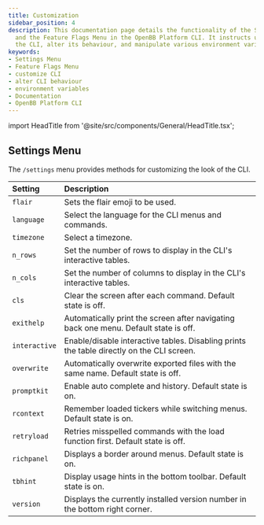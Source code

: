 ```yaml
---
title: Customization
sidebar_position: 4
description: This documentation page details the functionality of the Settings Menu
  and the Feature Flags Menu in the OpenBB Platform CLI. It instructs users how to customize
  the CLI, alter its behaviour, and manipulate various environment variables.
keywords:
- Settings Menu
- Feature Flags Menu
- customize CLI
- alter CLI behaviour
- environment variables
- Documentation
- OpenBB Platform CLI
---
```


import HeadTitle from '@site/src/components/General/HeadTitle.tsx';

<HeadTitle title="Customization - Overview - Usage | OpenBB Platform CLI Docs" />

## Settings Menu

The `/settings` menu provides methods for customizing the look of the CLI.

| Setting        |                                                      Description |
| :-----------   | :--------------------------------------------------------------- |
| `flair`        |                                 Sets the flair emoji to be used. |
| `language`     |         Select the language for the CLI menus and commands. |
| `timezone`     |                                               Select a timezone. |
| `n_rows`       | Set the number of rows to display in the CLI's interactive tables. |
| `n_cols`       | Set the number of columns to display in the CLI's interactive tables. |
| `cls`          |                                     Clear the screen after each command.  Default state is off. |
| `exithelp`     |           Automatically print the screen after navigating back one menu.  Default state is off. |
| `interactive`  | Enable/disable interactive tables.  Disabling prints the table directly on the CLI screen. |
| `overwrite`    |               Automatically overwrite exported files with the same name.  Default state is off. |
| `promptkit`    |                                         Enable auto complete and history.  Default state is on. |
| `rcontext`     |                            Remember loaded tickers while switching menus.  Default state is on. |
| `retryload`    |                Retries misspelled commands with the load function first.  Default state is off. |
| `richpanel`    |                                           Displays a border around menus.  Default state is on. |
| `tbhint`       |                                Display usage hints in the bottom toolbar.  Default state is on. |
| `version`      |                     Displays the currently installed version number in the bottom right corner. |
